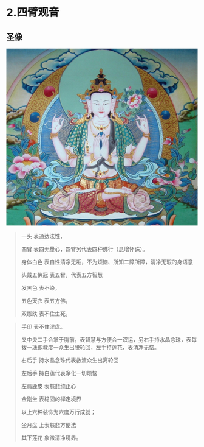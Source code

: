 # 2.四臂观音

## 圣像

![](../.gitbook/assets/si-bi-guan-yin.jpg)

> 一头 表通达法性，
>
> 四臂 表四无量心，四臂另代表四种佛行（息增怀诛）。
>
> 身体白色 表自性清净无垢，不为烦恼、所知二障所障，清净无瑕的身语意
>
> 头戴五佛冠 表五智，代表五方智慧
>
> 发黑色 表不染，
>
> 五色天衣 表五方佛，
>
> 双跏趺 表不住生死，

> 手印 表不住涅盘。
>
> 又中央二手合掌于胸前，表智慧与方便合一双运，另右手持水晶念珠，表每拨一珠即救度一众生出脱轮回，左手持莲花，表清净无恼。
>
> 右后手 持水晶念珠代表救渡众生出离轮回
>
> 左后手 持白莲代表净化一切烦恼
>
> 左肩鹿皮 表慈悲纯正心
>
> 金刚坐 表稳固的禅定境界
>
> 以上六种装饰为六度万行成就；
>
> 坐月盘 上表慈悲方便法
>
> 其下莲花 象徵清净境界。


